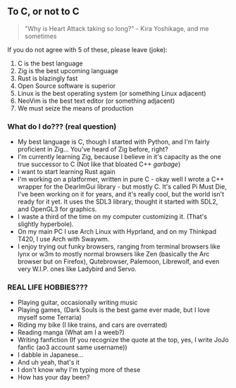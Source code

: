 ## To C, or not to C

>"Why is Heart Attack taking so long?" - Kira Yoshikage, and me sometimes

If you do not agree with 5 of these, please leave (joke):
1. C is the best language
2. Zig is the best upcoming language
3. Rust is blazingly fast
4. Open Source software is superior
5. Linux is the best operating system (or something Linux adjacent)
6. NeoVim is the best text editor (or something adjacent)
8. We must seize the means of production

### What do I do??? (real question)
- My best language is C, though I started with Python, and I'm fairly proficient in Zig...
You've heard of Zig before, right?
- I'm currently learning Zig, because I believe in it's capacity as the one true successor to C
(Not like that bloated C++ *garbage*)
- I want to start learning Rust again
- I'm working on a platformer, written in pure C - okay well I wrote a C++ wrapper for the DearImGui library - but mostly C.
It's called Pi Must Die, I've been working on it for years, and it's really cool, but the world isn't ready for it yet.
It uses the SDL3 library, thought it started with SDL2, and OpenGL3 for graphics.
- I waste a third of the time on my computer customizing it. (That's slightly hyperbole).
- On my main PC I use Arch Linux with Hyprland, and on my Thinkpad T420, I use Arch with Swaywm.
- I enjoy trying out funky browsers, ranging from terminal browsers like lynx or w3m to mostly normal browsers like
Zen (basically the Arc browser but on Firefox), Qutebrowser, Palemoon, Librewolf,
and even very W.I.P. ones like Ladybird and Servo.

### REAL LIFE HOBBIES???
- Playing guitar, occasionally writing music
- Playing games, (Dark Souls is the best game ever made, but I love myself some Terraria)
- Riding my bike (I like trains, and cars are overrated)
- Reading manga (What am I a weeb?)
- Writing fanfiction (If you recognize the quote at the top, yes, I write JoJo fanfic (ao3 account same username))
- I dabble in Japanese...
- And uh yeah, that's it
- I don't know why I'm typing more of these
- How has your day been?
<!--
**MuckyWaffles/MuckyWaffles** is a ✨ _special_ ✨ repository because its `README.md` (this file) appears on your GitHub profile.


Here are some ideas to get you started:

- 🔭 I’m currently working on ...
- 🌱 I’m currently learning ...
- 👯 I’m looking to collaborate on ...
- 🤔 I’m looking for help with ...
- 💬 Ask me about ...
- 📫 How to reach me: ...
- 😄 Pronouns: ...
- ⚡ Fun fact: ...
-->
